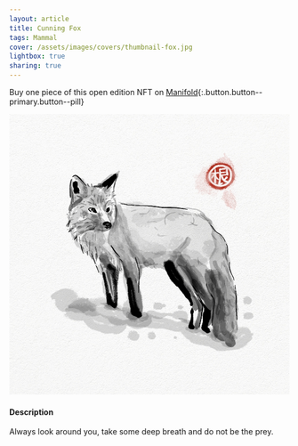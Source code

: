 ```yaml
---
layout: article
title: Cunning Fox
tags: Mammal
cover: /assets/images/covers/thumbnail-fox.jpg
lightbox: true
sharing: true
---
```


Buy one piece of this open edition NFT on [Manifold](https://app.manifold.xyz/c/cryptosumie-7){:.button.button--primary.button--pill}

<div class="card mt-3">
  <div class="card__image">
    <img src="/assets/images/hd/fox.jpg"/>
  </div>
  <div class="card__content">
    <div class="card__header">
      <h4>Description</h4>
    </div>
    <p>Always look around you, take some deep breath and do not be the prey.</p>
  </div>
</div>



